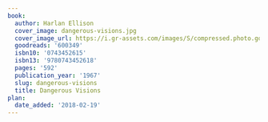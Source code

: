 ```yaml
---
book:
  author: Harlan Ellison
  cover_image: dangerous-visions.jpg
  cover_image_url: https://i.gr-assets.com/images/S/compressed.photo.goodreads.com/books/1509206532l/600349._SX98_.jpg
  goodreads: '600349'
  isbn10: '0743452615'
  isbn13: '9780743452618'
  pages: '592'
  publication_year: '1967'
  slug: dangerous-visions
  title: Dangerous Visions
plan:
  date_added: '2018-02-19'
---
```

